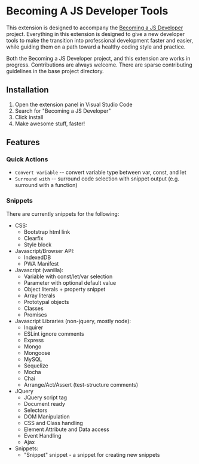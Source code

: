# Becoming A JS Developer Tools #

This extension is designed to accompany the [Becoming a JS Developer](https://github.com/cmstead/becoming-a-js-developer) project. Everything in this extension is designed to give a new developer tools to make the transition into professional development faster and easier, while guiding them on a path toward a healthy coding style and practice.

Both the Becoming a JS Developer project, and this extension are works in progress. Contributions are always welcome. There are sparse contributing guidelines in the base project directory.

## Installation ##

1. Open the extension panel in Visual Studio Code
2. Search for "Becoming a JS Developer"
3. Click install
4. Make awesome stuff, faster!

## Features ##

### Quick Actions ###

- `Convert variable` -- convert variable type between var, const, and let
- `Surround with` -- surround code selection with snippet output (e.g. surround with a function)

### Snippets ###

There are currently snippets for the following:

- CSS:
    - Bootstrap html link
    - Clearfix
    - Style block
- Javascript/Browser API:
    - IndexedDB
    - PWA Manifest
- Javascript (vanilla):
    - Variable with const/let/var selection
    - Parameter with optional default value
    - Object literals + property snippet
    - Array literals
    - Prototypal objects
    - Classes
    - Promises
- Javascript Libraries (non-jquery, mostly node):
    - Inquirer
    - ESLint ignore comments
    - Express
    - Mongo
    - Mongoose
    - MySQL
    - Sequelize
    - Mocha
    - Chai
    - Arrange/Act/Assert (test-structure comments)
- JQuery
    - JQuery script tag
    - Document ready
    - Selectors
    - DOM Manipulation
    - CSS and Class handling
    - Element Attribute and Data access
    - Event Handling
    - Ajax
- Snippets:
    - "Snippet" snippet - a snippet for creating new snippets

